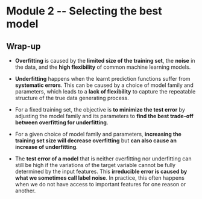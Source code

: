 # Module 2 -- Selecting the best model

## Wrap-up
* **Overfitting** is caused by the **limited size of the training set**, the **noise** in the data, and the **high flexibility** of common machine learning models.

* **Underfitting** happens when the learnt prediction functions suffer from **systematic errors**. This can be caused by a choice of model family and parameters, which leads to a **lack of flexibility** to capture the repeatable structure of the true data generating process.

* For a fixed training set, the objective is **to minimize the test error** by adjusting the model family and its parameters to **find the best trade-off between overfitting for underfitting**.

* For a given choice of model family and parameters, **increasing the training set size will decrease overfitting** but **can also cause an increase of underfitting**.

* The **test error of a model** that is neither overfitting nor underfitting can still be high if the variations of the target variable cannot be fully determined by the input features. This **irreducible error is caused by what we sometimes call label noise**. In practice, this often happens when we do not have access to important features for one reason or another.